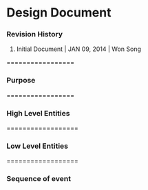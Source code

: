 Design Document
===============


### Revision History
1. Initial Document | JAN 09, 2014 | Won Song

=================

### Purpose

=================

### High Level Entities

==================

### Low Level Entities

==================

### Sequence of event
